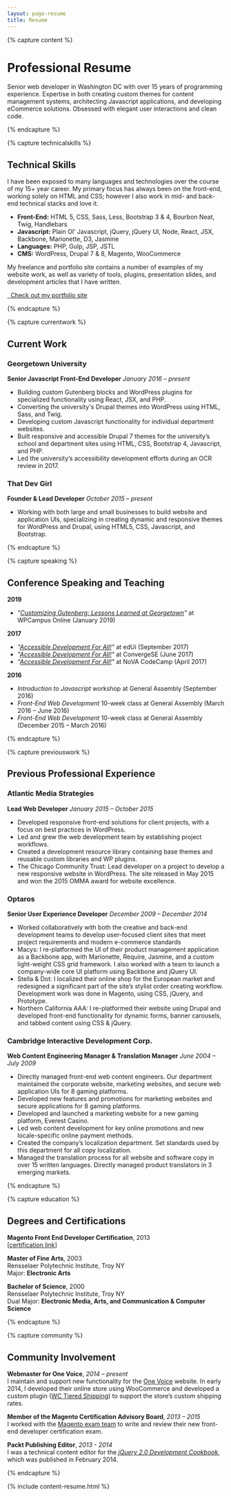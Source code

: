 ```yaml
---
layout: page-resume
title: Resume
---
```


{% capture content %}

# Professional Resume

Senior web developer in Washington DC with over 15 years of programming experience. Expertise in both creating custom themes for content management systems, architecting Javascript applications, and developing eCommerce solutions. Obsessed with elegant user interactions and clean code.

{% endcapture %}

{% capture technicalskills %}

## Technical Skills

I have been exposed to many languages and technologies over the course of my 15+ year career. My primary focus has always been on the front-end, working solely on HTML and CSS; however I also work in mid- and back-end technical stacks and love it.

* **Front-End:** HTML 5, CSS, Sass, Less, Bootstrap 3 & 4, Bourbon Neat, Twig, Handlebars
* **Javascript:** Plain Ol’ Javascript, jQuery, jQuery UI, Node, React, JSX, Backbone, Marionette, D3, Jasmine
* **Languages:** PHP, Gulp, JSP, JSTL
* **CMS:** WordPress, Drupal 7 & 8, Magento, WooCommerce

My freelance and portfolio site contains a number of examples of my website work, as well as variety of tools, plugins, presentation slides, and development articles that I have written.

<a href="https://thatdevgirl.com" class="btn">
  <span class="fas fa-code-branch">&nbsp;</span>
  Check out my portfolio site
</a>

{% endcapture %}

{% capture currentwork %}

## Current Work

### Georgetown University
**Senior Javascript Front-End Developer**
_January 2016 – present_

* Building custom Gutenberg blocks and WordPress plugins for specialized functionality using React, JSX, and PHP.
* Converting the university's Drupal themes into WordPress using HTML, Sass, and Twig.
* Developing custom Javascript functionality for individual department websites.
* Built responsive and accessible Drupal 7 themes for the university’s school and department sites using HTML, CSS, Bootstrap 4, Javascript, and PHP.
* Led the university’s accessibility development efforts during an OCR review in 2017.

### That Dev Girl
**Founder & Lead Developer**
_October 2015 – present_

* Working with both large and small businesses to build website and application UIs, specializing in creating dynamic and responsive themes for WordPress and Drupal, using HTML5, CSS, Javascript, and Bootstrap.

{% endcapture %}

{% capture speaking %}

## Conference Speaking and Teaching

**2019**

* _"[Customizing Gutenberg: Lessons Learned at Georgetown](https://thatdevgirl.com/talks/gutenberg)"_ at WPCampus Online (January 2019)

**2017**

* _"[Accessible Development For All!](https://thatdevgirl.com/talks/accessibility-edui)"_ at edUi (September 2017)
* _"[Accessible Development For All!](https://thatdevgirl.com/talks/accessibility)"_ at ConvergeSE (June 2017)
* _"[Accessible Development For All!](https://thatdevgirl.com/talks/accessibility)"_ at NoVA CodeCamp (April 2017)

**2016**

* _Introduction to Javascript_ workshop at General Assembly (September 2016)
* _Front-End Web Development_ 10-week class at General Assembly (March 2016 – June 2016)
* _Front-End Web Development_ 10-week class at General Assembly (December 2015 – March 2016)

{% endcapture %}

{% capture previouswork %}

## Previous Professional Experience

### Atlantic Media Strategies
**Lead Web Developer**
_January 2015 – October 2015_

* Developed responsive front-end solutions for client projects, with a focus on best practices in WordPress.
* Led and grew the web development team by establishing project workflows.
* Created a development resource library containing base themes and reusable custom libraries and WP plugins.
* The Chicago Community Trust: Lead developer on a project to develop a new responsive website in WordPress. The site released in May 2015 and won the 2015 OMMA award for website excellence.

### Optaros
**Senior User Experience Developer**
_December 2009 – December 2014_

* Worked collaboratively with both the creative and back-end development teams to develop user-focused client sites that meet project requirements and modern e-commerce standards
* Macys: I re-platformed the UI of their product management application as a Backbone app, with Marionette, Require, Jasmine, and a custom light-weight CSS grid framework. I also worked with a team to launch a company-wide core UI platform using Backbone and jQuery UI.
* Stella & Dot: I localized their online shop for the European market and redesigned a significant part of the site’s stylist order creating workflow. Development work was done in Magento, using CSS, jQuery, and Prototype.
* Northern California AAA: I re-platformed their website using Drupal and developed front-end functionality for dynamic forms, banner carousels, and tabbed content using CSS & jQuery.

### Cambridge Interactive Development Corp.
**Web Content Engineering Manager & Translation Manager**
_June 2004 – July 2009_

* Directly managed front-end web content engineers. Our department maintained the corporate website, marketing websites, and secure web application UIs for 8 gaming platforms.
* Developed new features and promotions for marketing websites and secure applications for 8 gaming platforms.
* Developed and launched a marketing website for a new gaming platform, Everest Casino.
* Led web content development for key online promotions and new locale-specific online payment methods.
* Created the company’s localization department. Set standards used by this department for all copy localization.
* Managed the translation process for all website and software copy in over 15 written languages. Directly managed product translators in 3 emerging markets.

{% endcapture %}

{% capture education %}

## Degrees and Certifications

**Magento Front End Developer Certification**, 2013 <br>
[[certification link](http://www.magentocommerce.com/certification/directory/dev/663722/)]

**Master of Fine Arts**, 2003 <br>
Rensselaer Polytechnic Institute, Troy NY <br>
Major: **Electronic Arts**

**Bachelor of Science**, 2000 <br>
Rensselaer Polytechnic Institute, Troy NY <br>
Dual Major: **Electronic Media, Arts, and Communication & Computer Science**

{% endcapture %}

{% capture community %}

## Community Involvement

**Webmaster for One Voice**, _2014 – present_ <br>
I maintain and support new functionality for the [One Voice](http://www.onevoicecommunity.org/) website. In early 2014, I developed their online store using WooCommerce and developed a custom plugin ([WC Tiered Shipping](https://wordpress.org/plugins/wc-tiered-shipping/)) to support the store’s custom shipping rates.

**Member of the Magento Certification Advisory Board**, _2013 – 2015_ <br>
I worked with the [Magento exam team](https://u.magento.com/certification/advisory-board) to write and review their new front-end developer certification exam.

**Packt Publishing Editor**, _2013 - 2014_ <br>
I was a technical content editor for the _[jQuery 2.0 Development Cookbook](https://www.packtpub.com/web-development/jquery-20-development-cookbook)_, which was published in February 2014.

{% endcapture %}

{% include content-resume.html %}
